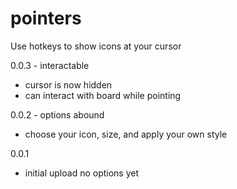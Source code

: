 # pointers
Use hotkeys to show icons at your cursor

0.0.3 - interactable
  - cursor is now hidden
  - can interact with board while pointing

0.0.2 - options abound
  - choose your icon, size, and apply your own style

0.0.1
  - initial upload no options yet
